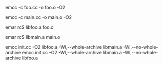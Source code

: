 emcc -c foo.cc -o foo.o -O2

emcc -c main.cc -o main.o -O2

emar rcS libfoo.a foo.o

emar rcS libmain.a main.o

emcc init.cc -O2 libfoo.a -Wl,--whole-archive libmain.a -Wl,--no-whole-archive
emcc init.cc -O2 -Wl,--whole-archive libmain.a -Wl,--no-whole-archive libfoo.a
